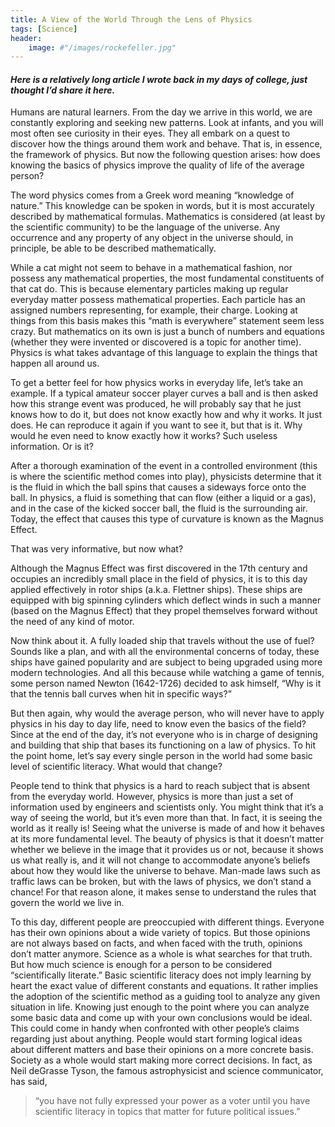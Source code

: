 ```yaml
---
title: A View of the World Through the Lens of Physics
tags: [Science]
header:
    image: #"/images/rockefeller.jpg"
---
```

#### _Here is a relatively long article I wrote back in my days of college, just thought I’d share it here._

Humans are natural learners. From the day we arrive in this world, we are constantly exploring and seeking new patterns. Look at infants, and you will most often see curiosity in their eyes. They all embark on a quest to discover how the things around them work and behave. That is, in essence, the framework of physics. But now the following question arises: how does knowing the basics of physics improve the quality of life of the average person?

The word physics comes from a Greek word meaning “knowledge of nature.” This knowledge can be spoken in words, but it is most accurately described by mathematical formulas. Mathematics is considered (at least by the scientific community) to be the language of the universe. Any occurrence and any property of any object in the universe should, in principle, be able to be described mathematically.

While a cat might not seem to behave in a mathematical fashion, nor possess any mathematical properties, the most fundamental constituents of that cat do. This is because elementary particles making up regular everyday matter possess mathematical properties. Each particle has an assigned numbers representing, for example, their charge. Looking at things from this basis makes this “math is everywhere” statement seem less crazy. But mathematics on its own is just a bunch of numbers and equations (whether they were invented or discovered is a topic for another time). Physics is what takes advantage of this language to explain the things that happen all around us.

To get a better feel for how physics works in everyday life, let’s take an example. If a typical amateur soccer player curves a ball and is then asked how this strange event was produced, he will probably say that he just knows how to do it, but does not know exactly how and why it works. It just does. He can reproduce it again if you want to see it, but that is it. Why would he even need to know exactly how it works? Such useless information. Or is it?

After a thorough examination of the event in a controlled environment (this is where the scientific method comes into play), physicists determine that it is the fluid in which the ball spins that causes a sideways force onto the ball. In physics, a fluid is something that can flow (either a liquid or a gas), and in the case of the kicked soccer ball, the fluid is the surrounding air. Today, the effect that causes this type of curvature is known as the Magnus Effect.

That was very informative, but now what?

Although the Magnus Effect was first discovered in the 17th century and occupies an incredibly small place in the field of physics, it is to this day applied effectively in rotor ships (a.k.a. Flettner ships). These ships are equipped with big spinning cylinders which deflect winds in such a manner (based on the Magnus Effect) that they propel themselves forward without the need of any kind of motor.

Now think about it. A fully loaded ship that travels without the use of fuel? Sounds like a plan, and with all the environmental concerns of today, these ships have gained popularity and are subject to being upgraded using more modern technologies. And all this because while watching a game of tennis, some person named Newton (1642-1726) decided to ask himself, “Why is it that the tennis ball curves when hit in specific ways?”

But then again, why would the average person, who will never have to apply physics in his day to day life, need to know even the basics of the field? Since at the end of the day, it’s not everyone who is in charge of designing and building that ship that bases its functioning on a law of physics. To hit the point home, let’s say every single person in the world had some basic level of scientific literacy. What would that change?

People tend to think that physics is a hard to reach subject that is absent from the everyday world. However, physics is more than just a set of information used by engineers and scientists only. You might think that it’s a way of seeing the world, but it’s even more than that. In fact, it is seeing the world as it really is! Seeing what the universe is made of and how it behaves at its more fundamental level. The beauty of physics is that it doesn’t matter whether we believe in the image that it provides us or not, because it shows us what really is, and it will not change to accommodate anyone’s beliefs about how they would like the universe to behave. Man-made laws such as traffic laws can be broken, but with the laws of physics, we don’t stand a chance! For that reason alone, it makes sense to understand the rules that govern the world we live in.

To this day, different people are preoccupied with different things. Everyone has their own opinions about a wide variety of topics. But those opinions are not always based on facts, and when faced with the truth, opinions don’t matter anymore. Science as a whole is what searches for that truth. But how much science is enough for a person to be considered “scientifically literate.” Basic scientific literacy does not imply learning by heart the exact value of different constants and equations. It rather implies the adoption of the scientific method as a guiding tool to analyze any given situation in life. Knowing just enough to the point where you can analyze some basic data and come up with your own conclusions would be ideal. This could come in handy when confronted with other people’s claims regarding just about anything.  People would start forming logical ideas about different matters and base their opinions on a more concrete basis. Society as a whole would start making more correct decisions. In fact, as Neil deGrasse Tyson, the famous astrophysicist and science communicator, has said, 
> “you have not fully expressed your power as a voter until you have scientific literacy in topics that matter for future political issues.” 
